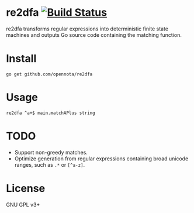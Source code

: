 re2dfa [![Build Status](https://travis-ci.org/opennota/re2dfa.png?branch=master)](https://travis-ci.org/opennota/re2dfa)
======

re2dfa transforms regular expressions into deterministic finite state machines and outputs Go source code containing the matching function.

# Install

    go get github.com/opennota/re2dfa

# Usage

    re2dfa ^a+$ main.matchAPlus string

# TODO

* Support non-greedy matches.
* Optimize generation from regular expressions containing broad unicode ranges, such as `.*` or `[^a-z]`.

# License

GNU GPL v3+
